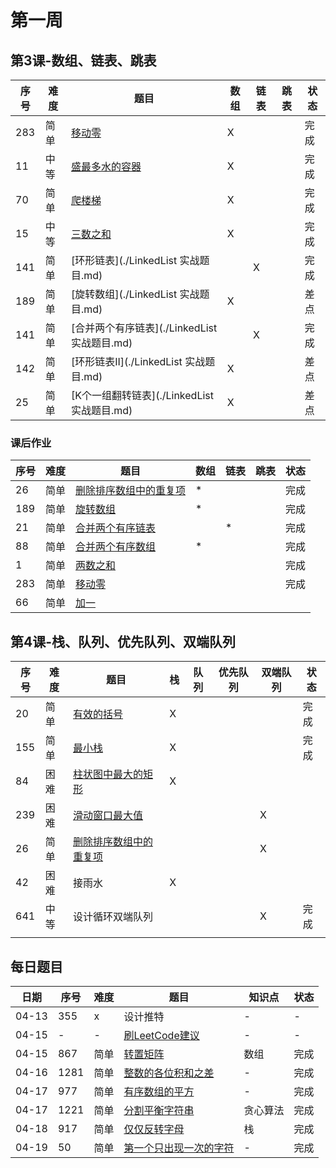 # 第一周
## 第3课-数组、链表、跳表
|序号|难度|题目|数组|链表|跳表|状态|
|---|---|---|---|---|---|---|
|283|简单|[移动零](Array实战练习题.md)|X|||完成|
|11|中等|[盛最多水的容器](Array实战练习题.md)|X|||完成|
|70|简单|[爬楼梯](./Array实战练习题.md)|X|||完成|
|15|中等|[三数之和](./Array实战练习题.md)|X|||完成|
|141|简单|[环形链表](./LinkedList 实战题目.md)||X||完成|
|189|简单|[旋转数组](./LinkedList 实战题目.md)|X|||差点|
|141|简单|[合并两个有序链表](./LinkedList 实战题目.md)||X||完成|
|142|简单|[环形链表II](./LinkedList 实战题目.md)|X|||差点|
|25|简单|[K个一组翻转链表](./LinkedList 实战题目.md)|X|||差点|

### 课后作业
|序号|难度|题目|数组|链表|跳表|状态|
|---|---|---|---|---|---|---|
|26|简单|[删除排序数组中的重复项](./第三课课后作业.md)|*|||完成|
|189|简单|[旋转数组](./第三课课后作业.md)|*|||完成|
|21|简单|[ 合并两个有序链表](./第三课课后作业.md)||*||完成|
|88|简单|[合并两个有序数组](./第三课课后作业.md)|*|||完成|
|1|简单|[两数之和](./第三课课后作业.md)||||完成|
|283|简单|[移动零](./第三课课后作业.md)||||完成|
|66|简单|[加一](./第三课课后作业.md)|||||

## 第4课-栈、队列、优先队列、双端队列
|序号|难度|题目|栈|队列|优先队列|双端队列|状态|
|---|---|---|---|---|---|---|---|
|20|简单|[有效的括号](./栈、队列、优先队列、双端队列实战题目.md)|X||||完成|
|155|简单|[最小栈](./栈、队列、优先队列、双端队列实战题目.md)|X||||完成|
|84|困难|[柱状图中最大的矩形](./栈、队列、优先队列、双端队列实战题目.md)|X|||||
|239|困难|[滑动窗口最大值](./栈、队列、优先队列、双端队列实战题目.md)||||X||
|26|简单|[删除排序数组中的重复项](./栈、队列、优先队列、双端队列实战题目.md)||||X||
|42|困难|接雨水|X|||||
|641|中等|设计循环双端队列||||X|完成|
|||||||||
## 每日题目
|日期|序号|难度|题目|知识点|状态|
|---|---|---|---|---|---|
|04-13|355|x|设计推特|-|-|
|04-15|-|-|[刷LeetCode建议](https://www.bilibili.com/video/BV1G7411o7ca)|-|-|
|04-15|867|简单|[转置矩阵](每日一题.md)|数组|完成|
|04-16|1281|简单|[整数的各位积和之差](每日一题.md)|-|完成|
|04-17|977|简单|[有序数组的平方](每日一题.md)|-|完成|
|04-17|1221|简单|[分割平衡字符串](每日一题.md)|贪心算法|完成|
|04-18|917|简单|[仅仅反转字母](每日一题.md)|栈|完成|
|04-19|50|简单|[第一个只出现一次的字符](每日一题.md)|-|完成|
